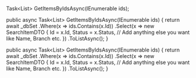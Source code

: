 Task<List<SearchItemDTO>> GetItemsByIdsAsync(IEnumerable<Guid> ids);


public async Task<List<SearchItemDTO>> GetItemsByIdsAsync(IEnumerable<Guid> ids)
{
    return await _dbSet
        .Where(x => ids.Contains(x.Id))
        .Select(x => new SearchItemDTO
        {
            Id = x.Id,
            Status = x.Status,
            // Add anything else you want like Name, Branch etc.
        })
        .ToListAsync();
}

public async Task<List<SearchItemDTO>> GetItemsByIdsAsync(IEnumerable<Guid> ids)
{
    return await _dbSet
        .Where(x => ids.Contains(x.Id))
        .Select(x => new SearchItemDTO
        {
            Id = x.Id,
            Status = x.Status,
            // Add anything else you want like Name, Branch etc.
        })
        .ToListAsync();
}
